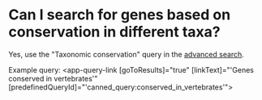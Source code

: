 # Can I search for genes based on conservation in different taxa?
<!-- pombase_categories: Orthology,Finding data -->

Yes, use the "Taxonomic conservation" query in the [advanced search](/query).

Example query: <app-query-link [goToResults]="true" [linkText]="'Genes conserved in vertebrates'" [predefinedQueryId]="'canned_query:conserved_in_vertebrates'">
</app-query-link>
